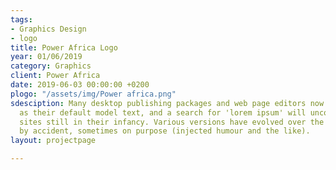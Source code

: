 ```yaml
---
tags:
- Graphics Design
- logo
title: Power Africa Logo
year: 01/06/2019
category: Graphics
client: Power Africa
date: 2019-06-03 00:00:00 +0200
plogo: "/assets/img/Power africa.png"
sdesciption: Many desktop publishing packages and web page editors now use Lorem Ipsum
  as their default model text, and a search for 'lorem ipsum' will uncover many web
  sites still in their infancy. Various versions have evolved over the years, sometimes
  by accident, sometimes on purpose (injected humour and the like).
layout: projectpage

---
```

